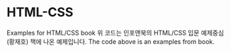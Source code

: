 # HTML-CSS
Examples for HTML/CSS book
위 코드는 인포앤북의 HTML/CSS 입문 예제중심(황재호) 책에 나온 예제입니다.
The code above is an examples from book.